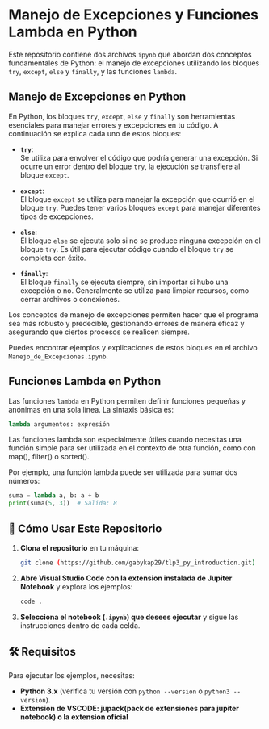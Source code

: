 # Manejo de Excepciones y Funciones Lambda en Python

Este repositorio contiene dos archivos `ipynb` que abordan dos conceptos fundamentales de Python: el manejo de excepciones utilizando los bloques `try`, `except`, `else` y `finally`, y las funciones `lambda`.

## Manejo de Excepciones en Python

En Python, los bloques `try`, `except`, `else` y `finally` son herramientas esenciales para manejar errores y excepciones en tu código. A continuación se explica cada uno de estos bloques:

- **`try`**:  
  Se utiliza para envolver el código que podría generar una excepción. Si ocurre un error dentro del bloque `try`, la ejecución se transfiere al bloque `except`.
  
- **`except`**:  
  El bloque `except` se utiliza para manejar la excepción que ocurrió en el bloque `try`. Puedes tener varios bloques `except` para manejar diferentes tipos de excepciones.

- **`else`**:  
  El bloque `else` se ejecuta solo si no se produce ninguna excepción en el bloque `try`. Es útil para ejecutar código cuando el bloque `try` se completa con éxito.

- **`finally`**:  
  El bloque `finally` se ejecuta siempre, sin importar si hubo una excepción o no. Generalmente se utiliza para limpiar recursos, como cerrar archivos o conexiones.

Los conceptos de manejo de excepciones permiten hacer que el programa sea más robusto y predecible, gestionando errores de manera eficaz y asegurando que ciertos procesos se realicen siempre.

Puedes encontrar ejemplos y explicaciones de estos bloques en el archivo `Manejo_de_Excepciones.ipynb`.

## Funciones Lambda en Python

Las funciones `lambda` en Python permiten definir funciones pequeñas y anónimas en una sola línea. La sintaxis básica es:

```python
lambda argumentos: expresión
```
Las funciones lambda son especialmente útiles cuando necesitas una función simple para ser utilizada en el contexto de otra función, como con map(), filter() o sorted().

Por ejemplo, una función lambda puede ser utilizada para sumar dos números:

```python
suma = lambda a, b: a + b
print(suma(5, 3))  # Salida: 8
```

## 🚀 Cómo Usar Este Repositorio

1. **Clona el repositorio** en tu máquina:
   ```bash
   git clone (https://github.com/gabykap29/tlp3_py_introduction.git)
   ```
2. **Abre Visual Studio Code con la extension instalada de Jupiter Notebook** y explora los ejemplos:
   ```bash
   code .
   ```
3. **Selecciona el notebook (`.ipynb`) que desees ejecutar** y sigue las instrucciones dentro de cada celda.

## 🛠 Requisitos

Para ejecutar los ejemplos, necesitas:
- **Python 3.x** (verifica tu versión con `python --version` o `python3 --version`).
- **Extension de VSCODE: jupack(pack de extensiones para jupiter notebook) o la extension oficial** 




